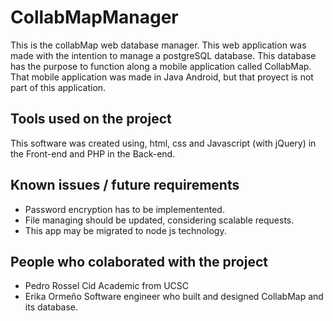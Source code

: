 # CollabMapManager
This is the collabMap web database manager. This web application was made with the intention to manage a postgreSQL database. This database has the purpose to function along a mobile application called CollabMap. That mobile application was made in Java Android, but that proyect is not part of this application.

## Tools used on the project
This software was created using, html, css and Javascript (with jQuery) in the Front-end and PHP in the Back-end. 

## Known issues / future requirements
- Password encryption has to be implementented.
- File managing should be updated, considering scalable requests.
- This app may be migrated to node js technology. 

## People who colaborated with the project
- Pedro Rossel Cid  Academic from UCSC
- Erika Ormeño      Software engineer who built and designed CollabMap and its database.
